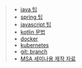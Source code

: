 > - [java 팁](./java/doc_Java_Style.md)
> - [spring 팁](./java/doc_Spring_Style.md)
> - [javascript 팁](./javascript/doc_Js_Style.md)
> - [kotlin 문법](./kotlin/doc_Kotlin.md)
> - [docker](./cloud/docker/doc_docker.md)
> - [kubernetes](./cloud/kubernetes/doc_kubernetes.md)
> - [git: branch](./git/branch.md)
> - [MSA 세미나용 제작 자료](./whats_msa/whats_msa.md)
